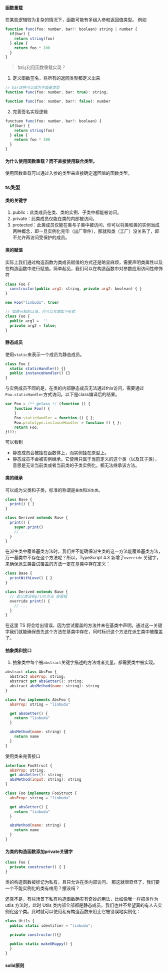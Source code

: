 #### 函数重载
在某些逻辑较为复杂的情况下，函数可能有多组入参和返回值类型。
例如
```javascript
function func(foo: number, bar?: boolean) string | number {
  if(bar) {
    return string(foo)
  } else {
    return foo * 100
  }
}
```

> 如何利用函数重载实现？
1. 定义函数签名，将所有的返回类型都定义出来
```javascript
// bar这种可以成为字面量类型
function func(foo: number, bar: true): string;

function func(foo: number, bar?: false): number

```
2. 完善签名实现逻辑
```javascript
functuon func(foo: number, bar?: boolean) {
  if(bar) {
    return string(foo)
  } else {
    return foo * 100
  }
}
```

#### 为什么使用函数重载？而不直接使用联合类型。
使用函数重载可以通过入参的类型来直接确定返回值的函数类型。


### ts类型

#### 类的关键字
1. public：此类成员在类、类的实例、子类中都能被访问。
2. private：此类成员仅能在类的内部被访问。
3. protected：此类成员仅能在类与子类中被访问，你可以将类和类的实例当成两种概念，即一旦实例化完毕（出厂零件），那就和类（工厂）没关系了，即不允许再访问受保护的成员。


#### 类的赋值
实际上我们通过构造函数为类成员赋值的方式还是略显麻烦，需要声明类属性以及在构造函数中进行赋值。简单起见，我们可以在构造函数中对参数应用访问性修饰符
```javascript
class Foo {
  constructor(public arg1: string, private arg2: boolean) { }
}

new Foo("linbudu", true)

// 如果已知默认值，也可以写成如下形式
class Foo {
  public arg1 =  ''
  private arg2 = false;
}
```

#### 静态成员
使用`static`来表示一个成员为静态成员。
```javascript
class Foo {
  static staticHandler() {}
  public instanceHandler() {}
}
```
与实例成员不同的是，在类的内部静态成员无法通过this访问，需要通过`Foo.staticHandler`方式访问。以下是class编译后的结果。
```javascript
var Foo = /** @class */ (function () {
    function Foo() {
    }
    Foo.staticHandler = function () { };
    Foo.prototype.instanceHandler = function () { };
    return Foo;
}());
```
可以看到
 - 静态成员会被挂在函数体上，而实例挂在原型上。
 - 静态成员不会被实例继承，它使用只属于当前定义的这个类（以及其子类），意思是无论当前类或者当前类的子类实例化，都无法继承该方法。

#### 类的继承
可以成为父类和子类，标准的称谓是`基类`和`派生类`。
```javascript
class Base {
  print() { }
}

class Derived extends Base {
  print() {
    super.print()
    // ...
  }
}
```
在派生类中覆盖基类方法时，我们并不能确保派生类的这一方法能覆盖基类方法，万一基类中不存在这个方法呢？所以，TypeScript 4.3 新增了`override` 关键字，来确保派生类尝试覆盖的方法一定在基类中存在定义：
```javascript
class Base {
  printWithLove() { }
}

class Derived extends Base {
  // 若父类没有print方法 会报错
  override print() {
    // ...
  }
}
```
在这里 TS 将会给出错误，因为尝试覆盖的方法并未在基类中声明。通过这一关键字我们就能确保首先这个方法在基类中存在，同时标识这个方法在派生类中被覆盖了。

#### 抽象类和接口
1. 抽象类中每个被`abstract`关键字描述的方法或者变量，都需要类中被实现。
```javascript
abstract class AbsFoo {
  abstract absProp: string;
  abstract get absGetter(): string;
  abstract absMethod(name: string): string
}

class Foo implements AbsFoo {
  absProp: string = "linbudu"

  get absGetter() {
    return "linbudu"
  }

  absMethod(name: string) {
    return name
  }
}
```

使用类来完善接口
```javascript
interface FooStruct {
  absProp: string;
  get absGetter(): string;
  absMethod(input: string): string
}

class Foo implements FooStruct {
  absProp: string = "linbudu"

  get absGetter() {
    return "linbudu"
  }

  absMethod(name: string) {
    return name
  }
}
```

#### 为类的构造函数添加private关键字

```javascript
class Foo {
  private constructor() { }
}
```

类的构造函数被标记为私有，且只允许在类内部访问。
那这就很奇怪了，我们要一个不能实例化的类有啥用？摆设吗？

还真不是，有些场景下私有构造函数确实有奇妙的用法，比如像我一样把类作为 utils 方法时，此时 Utils 类内部全部都是静态成员，我们也并不希望真的有人去实例化这个类。此时就可以使用私有构造函数来阻止它被错误地实例化：
```javascript
class Utils {
  public static identifier = "linbudu";
  
  private constructor(){}

  public static makeUHappy() {
  }
}
```


#### solid原则




